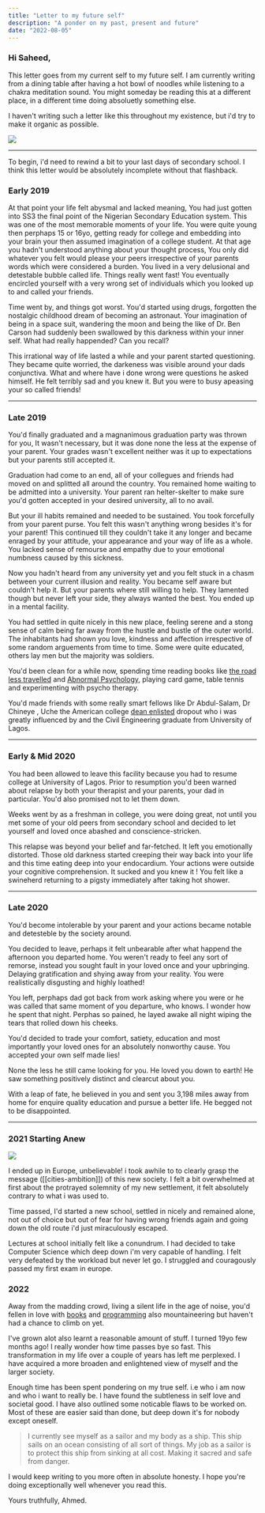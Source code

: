 ```yaml
---
title: "Letter to my future self"
description: "A ponder on my past, present and future"
date: "2022-08-05"
---
```



### Hi Saheed,

This letter goes from my current self to my future self. I am currently writing from a dining table after having a hot bowl of noodles while listening to a chakra meditation sound. You might someday be reading this at a different place, in a different time doing absoluetly something else. 

I haven't writing such a letter like this throughout my existence, but i'd try to make it organic as possible. 

![](https://i.pinimg.com/originals/58/aa/64/58aa641cfe646b0c17972ccc5c312989.jpg)


---

To begin,  i'd need to rewind a bit to your last days of secondary school. I think this letter would be absolutely incomplete without that flashback. 

### Early 2019

At that point your life felt abysmal and lacked meaning, You had just gotten into SS3 the final point of the Nigerian Secondary Education system. This was one of the most memorable moments of your life. You were quite young then  perphaps 15 or 16yo, getting ready for college and  embedding into your brain your then assumed imagination of a college student. At that age you hadn't understood anything about your thought process, You only did whatever you felt would please your peers irrespective of your parents words which were considered a burden. You lived in a very delusional and detestable bubble called life. Things really went fast! You eventually encircled yourself with a very wrong set of individuals which you looked up to and called your friends.

Time went by, and things got worst. You'd started using drugs, forgotten the nostalgic childhood dream of becoming an astronaut. Your imagination of being in a space suit, wandering the moon and being the like of  Dr. Ben Carson had suddenly been swallowed by this darkness within your inner self. What had really happended? Can you recall? 

This irrational way of life lasted a while and your parent started questioning. They became quite worried, the darkeness was visible around your dads conjunctiva. What and where have i done wrong were questions he asked himself. He felt terribly sad and you knew it. But you were to busy apeasing your so called friends!

---

### Late 2019

You'd finally graduated and a magnanimous graduation party was thrown for you, It wasn't necessary, but it was done none the less at the expense of your parent. Your grades wasn't excellent neither was it up to expectations but your parents still accepted it. 

Graduation had come to an end, all of your collegues and friends had moved on and splitted all around the country. You remained home waiting to be admitted into a university. Your parent ran helter-skelter to make sure you'd gotten accepted in your desired university, all to no avail. 

But your ill habits remained and needed to be sustained. You took forcefully from your parent purse. You felt this wasn't anything wrong besides it's for your parent! This continued till they couldn't take it any longer and became enraged by your attitude, your appearance and your way of life as a whole. You lacked  sense of remourse and empathy due to your emotional numbness caused by this sickness.

Now you hadn't heard from any university yet and you felt stuck in a chasm between your current illusion and reality. You became self aware but couldn't help it. But your parents where still willing to help. They lamented though but never left your side, they always wanted the best. You ended up in a mental facility.

You had settled in quite nicely in this new place, feeling serene and a stong sense of calm being far away from the hustle and bustle of the outer world. The inhabitants had shown you love, kindness and affection irrespective of some random arguements from time to time. Some were quite educated, others lay men but the majority was soldiers.

You'd been clean for a while now, spending time reading books like [the road less travelled](https://www.goodreads.com/book/show/347852.The_Road_Less_Traveled) and [Abnormal Psychology](https://www.goodreads.com/book/show/773020.Abnormal_Psychology), playing card game, table tennis and experimenting with psycho therapy.

You'd made friends with some really smart fellows like Dr Abdul-Salam, Dr Chineye , Uche the American college [dean enlisted](https://en.wikipedia.org/wiki/Dean%27s_list) dropout who i was greatly influenced by and the Civil Engineering graduate from University of Lagos.

---

### Early & Mid 2020

You had been allowed to leave this facility because you had to resume college at University of Lagos. Prior to resumption you'd been warned about relapse by both your therapist and your parents, your dad in particular. You'd also promised not to let them down.

Weeks went by as a freshman in college, you were doing great, not until you met some of your old peers from secondary school and decided to let yourself and loved once abashed and conscience-stricken.

This relapse was beyond your belief and far-fetched. It left you emotionally distorted. Those old darkness started creeping their way back into your life and this time eating deep into your endocardium. Your actions were outside your cognitive comprehension. It sucked and you knew it ! You felt like a swineherd returning to a pigsty immediately after taking hot shower.


---



### Late 2020
You'd become intolerable by your parent and your actions became notable and detesteble by the society around.

You decided to leave, perhaps it felt unbearable after what happend the afternoon you departed home. You weren't ready to feel any sort of remorse, instead you sought fault in your loved once and your upbringing. Delaying gratification and shying away from your reality. You were realistically disgusting and highly loathed!

You left, perphaps dad got back from work asking where you were or he was called that same moment of you departure, who knows. I wonder how he spent that night. Perphas so pained, he layed awake all night wiping the tears that rolled down his cheeks. 

You'd decided to trade your comfort, satiety, education and most importantly your loved ones for an absolutely nonworthy cause. You accepted your own self made lies!

None the less he still came looking for you. He loved you down to earth! He saw something positively distinct and clearcut about you. 

With a leap of fate, he believed in you and sent you 3,198 miles away from home for enquire quality education and pursue a better life. He begged not to be disappointed. 

---

### 2021 Starting Anew

![](https://i.pinimg.com/originals/b9/09/6c/b9096cf99af608099092505cefd2dd96.jpg)

I ended up in Europe, unbelievable! i took awhile to to clearly grasp the message ([[cities-ambition]]) of this new society. I felt a bit overwhelmed at first about the protrayed solemnity of my new settlement, it felt absolutely contrary to what i was used to.

Time passed, I'd started a new school, settled in nicely and remained alone, not out of choice but out of fear for having wrong friends again and going down the old route i'd just miraculously escaped.

Lectures at school initially felt like a conundrum. I had decided to take Computer Science which deep down i'm very capable of handling. I felt very defeated by the workload but never let go. I struggled and couragously passed my first exam in europe.

### 2022
Away from the madding crowd, living a silent life in the age of noise, you'd fellen in love with [books](/books) and [programming](https://github.com/ahmedsaheed) also mountaineering but haven't had a chance to climb on yet. 

I've grown alot also learnt a reasonable amount of stuff.  I turned 19yo few months ago! I really wonder how time passes bye so fast. This transformation in my life over a couple of years has left me perplexed. I have acquired a more broaden and enlightened view of myself and the larger society. 

Enough time has been spent pondering on my true self. i.e who i am now and who i want to really be. I have found the subtleness in self love and societal good. I have also outlined some noticable flaws to be worked on. Most of these are easier said than done, but deep down it's for nobody except oneself. 

> I currently see myself as a sailor and my body as a ship. This ship sails on an ocean consisting of all sort of things. My job as a sailor is to protect this ship from sinking at all cost. Making it sacred and safe from danger.

I would keep writing to you more often in absolute honesty. 
I hope you're doing exceptionally well whenever you read this.

Yours truthfully, 
Ahmed.




















